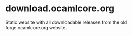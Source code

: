 # download.ocamlcore.org
Static website with all downloadable releases from the old forge.ocamlcore.org website.

